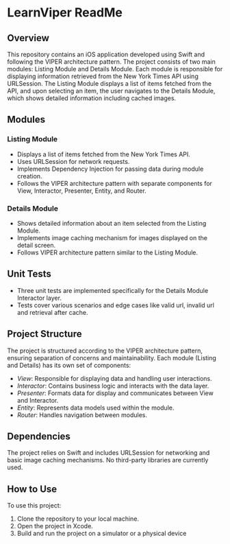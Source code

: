 
 # LearnViper ReadMe
## Overview
This repository contains an iOS application developed using Swift and following the 
VIPER architecture pattern. The project consists of two main modules: Listing 
Module and Details Module. Each module is responsible for displaying information 
retrieved from the New York Times API using URLSession. The Listing Module 
displays a list of items fetched from the API, and upon selecting an item, the user 
navigates to the Details Module, which shows detailed information including cached 
images.
## Modules
### Listing Module
- Displays a list of items fetched from the New York Times API.
- Uses URLSession for network requests.
- Implements Dependency Injection for passing data during module creation.
- Follows the VIPER architecture pattern with separate components for View, 
Interactor, Presenter, Entity, and Router.
### Details Module
- Shows detailed information about an item selected from the Listing Module.
- Implements image caching mechanism for images displayed on the detail screen.
- Follows VIPER architecture pattern similar to the Listing Module.
## Unit Tests
- Three unit tests are implemented specifically for the Details Module Interactor layer.
- Tests cover various scenarios and edge cases like valid url, invalid url and retrieval 
after cache.
## Project Structure
The project is structured according to the VIPER architecture pattern, ensuring 
separation of concerns and maintainability. Each module (Listing and Details) has its 
own set of components:
- *View*: Responsible for displaying data and handling user interactions.
- *Interactor*: Contains business logic and interacts with the data layer.
- *Presenter*: Formats data for display and communicates between View and 
Interactor.
- *Entity*: Represents data models used within the module.
- *Router*: Handles navigation between modules.
## Dependencies
The project relies on Swift and includes URLSession for networking and basic image 
caching mechanisms. No third-party libraries are currently used.
## How to Use
To use this project:
1. Clone the repository to your local machine.
2. Open the project in Xcode.
3. Build and run the project on a simulator or a physical device
